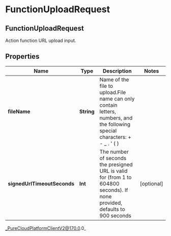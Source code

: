 # FunctionUploadRequest

## FunctionUploadRequest
Action function URL upload input.

## Properties

|Name | Type | Description | Notes|
|------------ | ------------- | ------------- | -------------|
| **fileName** | **String** | Name of the file to upload.File name can only contain letters, numbers, and the following special characters: + - _ . &#39; ( ) | |
| **signedUrlTimeoutSeconds** | **Int** | The number of seconds the presigned URL is valid for (from 1 to 604800 seconds). If none provided, defaults to 900 seconds | [optional] |



_PureCloudPlatformClientV2@170.0.0_

